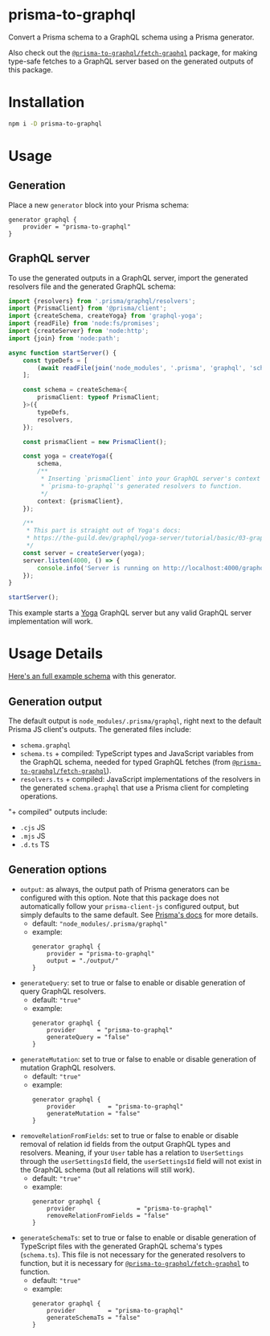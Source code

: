 # prisma-to-graphql

Convert a Prisma schema to a GraphQL schema using a Prisma generator.

Also check out the [`@prisma-to-graphql/fetch-graphql`](https://www.npmjs.com/package/@prisma-to-graphql/fetch-graphql) package, for making type-safe fetches to a GraphQL server based on the generated outputs of this package.

# Installation

```sh
npm i -D prisma-to-graphql
```

# Usage

## Generation

Place a new `generator` block into your Prisma schema:

```prisma
generator graphql {
    provider = "prisma-to-graphql"
}
```

## GraphQL server

To use the generated outputs in a GraphQL server, import the generated resolvers file and the generated GraphQL schema:

```typescript
import {resolvers} from '.prisma/graphql/resolvers';
import {PrismaClient} from '@prisma/client';
import {createSchema, createYoga} from 'graphql-yoga';
import {readFile} from 'node:fs/promises';
import {createServer} from 'node:http';
import {join} from 'node:path';

async function startServer() {
    const typeDefs = [
        (await readFile(join('node_modules', '.prisma', 'graphql', 'schema.graphql'))).toString(),
    ];

    const schema = createSchema<{
        prismaClient: typeof PrismaClient;
    }>({
        typeDefs,
        resolvers,
    });

    const prismaClient = new PrismaClient();

    const yoga = createYoga({
        schema,
        /**
         * Inserting `prismaClient` into your GraphQL server's context is required for
         * `prisma-to-graphql`'s generated resolvers to function.
         */
        context: {prismaClient},
    });

    /**
     * This part is straight out of Yoga's docs:
     * https://the-guild.dev/graphql/yoga-server/tutorial/basic/03-graphql-server
     */
    const server = createServer(yoga);
    server.listen(4000, () => {
        console.info('Server is running on http://localhost:4000/graphql');
    });
}

startServer();
```

This example starts a [Yoga](https://the-guild.dev/graphql/yoga-server) GraphQL server but any valid GraphQL server implementation will work.

# Usage Details

[Here's an full example schema](https://github.com/electrovir/prisma-to-graphql/tree/dev/packages/prisma-to-graphql/test-files/full-run-time/schema.prisma) with this generator.

## Generation output

The default output is `node_modules/.prisma/graphql`, right next to the default Prisma JS client's outputs. The generated files include:

-   `schema.graphql`
-   `schema.ts` + compiled: TypeScript types and JavaScript variables from the GraphQL schema, needed for typed GraphQL fetches (from [`@prisma-to-graphql/fetch-graphql`](https://www.npmjs.com/package/@prisma-to-graphql/fetch-graphql)).
-   `resolvers.ts` + compiled: JavaScript implementations of the resolvers in the generated `schema.graphql` that use a Prisma client for completing operations.

"+ compiled" outputs include:

-   `.cjs` JS
-   `.mjs` JS
-   `.d.ts` TS

## Generation options

-   `output`: as always, the output path of Prisma generators can be configured with this option. Note that this package does not automatically follow your `prisma-client-js` configured output, but simply defaults to the same default. See [Prisma's docs](https://www.prisma.io/docs/orm/prisma-client/setup-and-configuration/generating-prisma-client#using-a-custom-output-path) for more details.
    -   default: `"node_modules/.prisma/graphql"`
    -   example:
        ```prisma
        generator graphql {
            provider = "prisma-to-graphql"
            output = "./output/"
        }
        ```
-   `generateQuery`: set to true or false to enable or disable generation of query GraphQL resolvers.
    -   default: `"true"`
    -   example:
        ```prisma
        generator graphql {
            provider      = "prisma-to-graphql"
            generateQuery = "false"
        }
        ```
-   `generateMutation`: set to true or false to enable or disable generation of mutation GraphQL resolvers.
    -   default: `"true"`
    -   example:
        ```prisma
        generator graphql {
            provider         = "prisma-to-graphql"
            generateMutation = "false"
        }
        ```
-   `removeRelationFromFields`: set to true or false to enable or disable removal of relation id fields from the output GraphQL types and resolvers. Meaning, if your `User` table has a relation to `UserSettings` through the `userSettingsId` field, the `userSettingsId` field will not exist in the GraphQL schema (but all relations will still work).
    -   default: `"true"`
    -   example:
        ```prisma
        generator graphql {
            provider                 = "prisma-to-graphql"
            removeRelationFromFields = "false"
        }
        ```
-   `generateSchemaTs`: set to true or false to enable or disable generation of TypeScript files with the generated GraphQL schema's types (`schema.ts`). This file is not necessary for the generated resolvers to function, but it is necessary for [`@prisma-to-graphql/fetch-graphql`](https://www.npmjs.com/package/@prisma-to-graphql/fetch-graphql) to function.
    -   default: `"true"`
    -   example:
        ```prisma
        generator graphql {
            provider         = "prisma-to-graphql"
            generateSchemaTs = "false"
        }
        ```
